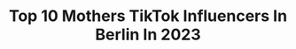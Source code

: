 ---
title: Top 10 Mothers TikTok Influencers In Berlin In 2023
description: >-
  Find top mothers TikTok influencers in Berlin in 2023. Most popular hashtags: #foryou #fyp #duett #viral.
platform: TikTok
hits: 4
text_top: Analyze the best TikTok profiles on inBeat.
text_bottom: Our platform aggregates 4 TikTok influencers like this in Berlin, Germany for you to connect with.
profiles:
  - username: "rinzzler1337"
    fullname: >-
      Steven-BLN
    bio: >-
      ❤Berliner❤️ es sind mittlerweile echt 20 k 👌☝️💪
    location: "Germany"
    followers: 19300
    engagement: 648
    commentsToLikes: 0.015493
    id: ckbkdv79147ee0j233vwtzq55
    verified: false
    hashtags: "#comedy, #comedian, #mariobarth, #duett"
  - username: "blondminh"
    fullname: >-
      MINH
    bio: >-
      food & asian content 🥢 insta: blondminh ☄️ we rice by lifting each other 🍚
    location: "Germany"
    followers: 168400
    engagement: 1695
    commentsToLikes: 0.027107
    id: ckb9asykcw1il0j23v3jvj38v
    verified: false
    hashtags: "#comedy, #rezept, #tutorial, #bubbletea"
  - username: "belledara"
    fullname: >-
      belle.dara
    bio: >-
      ☁️Mother of Weebs ☁️ Anime Voice Actor (unprofessional) 🌈 Artist 🦋
    location: "Germany"
    followers: 21300
    engagement: 1591
    commentsToLikes: 0.026814
    id: ckbl1qujwymv30j23mczhkvbm
    verified: false
    hashtags: "#germany, #pinkhair, #friends, #fyp"
  - username: "aminqee"
    fullname: >-
      am ina
    bio: >-
      baby We real life made for each other
    location: "Germany"
    followers: 3133
    engagement: 1615
    commentsToLikes: 0.042530
    id: ckcdecugb61t80j23to19kgdv
    verified: false
    hashtags: "#fightclubfaces, #foryou, #anime, #fy"
  - username: "xxrose.cosplayxx"
    fullname: >-
      Roséline
    bio: >-
      Mother of 42k Children❤️ My Wishlist is in my linktree👇 @yuricos__xx is my bf❤
    location: "Germany"
    followers: 42200
    engagement: 2164
    commentsToLikes: 0.032751
    id: ckbeob77q49fa0j2334a7zeuk
    verified: false
    hashtags: "#kirishima, #weebtiktok, #duett, #yaoi"
  - username: "hazel01124"
    fullname: >-
      hazel0112
    bio: >-
      Mother🥰Wife🙌🏻Supervisor🙃Nurse💪🏼 always in a good mood🤣🤣🤣
    location: "Germany"
    followers: 4696
    engagement: 528
    commentsToLikes: 0.018858
    id: ckd0opjldhfuf0j230bmde15y
    verified: false
    hashtags: "#spass, #tiktoklover, #hazel0112, #hazel01124"
  - username: "official_silberhauch"
    fullname: >-
      official_silberhauch
    bio: >-
      😈 40 years old 😈 rollitokerteam ⚓Hamburg⚓ ❤🐰D🐰❤
    location: "Germany"
    followers: 16100
    engagement: 1299
    commentsToLikes: 0.093917
    id: ckbbl27bv9ay60j231eccrssd
    verified: false
    hashtags: "#crazy, #mother, #funny, #daughter"
  - username: "aliciaawa"
    fullname: >-
      AliciaAwa
    bio: >-
      Your fav G‘😏 instagram - aliciaawa Gönnt euch meine neue Single ‚MAMA‘⤵️❤️
    location: "Germany"
    followers: 1400000
    engagement: 929
    commentsToLikes: 0.007814
    id: ckbl3hh4f0uv60j23r17hiooo
    verified: true
    hashtags: "#fyp, #foryou, #motheranddaughter, #fcbayern"
  - username: "nadine.kl85"
    fullname: >-
      Nadine
    bio: >-
      💕Mutter-Tochter-Duo💕 ➡️ 35 + 15 ⬅️
    location: "Germany"
    followers: 38800
    engagement: 929
    commentsToLikes: 0.019739
    id: ckdn1nrgod8hj0j23ldgj6a3v
    verified: false
    hashtags: "#momsoftiktok, #fy, #spa, #fun"
  - username: "sukharani"
    fullname: >-
      Sukha❤️Rani
    bio: >-
      Happily Married 👩‍❤️‍👨 parents of 3👼 Tiktok only for fun🤗
    location: "Germany"
    followers: 72500
    engagement: 653
    commentsToLikes: 0.000000
    id: ckbf4fatosww10j23denhp13z
    verified: false
    hashtags: "#foryou, #couplegoals, #ostercountdown, #husbandwifecomedy"
---
